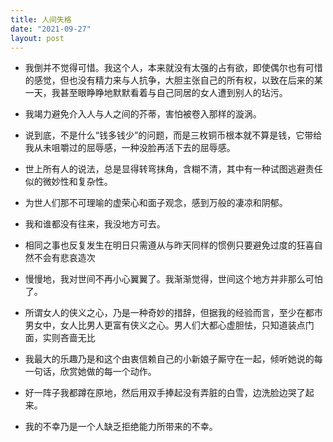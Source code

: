 ```yaml
---
title: 人间失格
date: "2021-09-27"
layout: post
---
```


- 我倒并不觉得可惜。我这个人，本来就没有太强的占有欲，即使偶尔也有可惜的感觉，但也没有精力来与人抗争，大胆主张自己的所有权，以致在后来的某一天，我甚至眼睁睁地默默看着与自己同居的女人遭到别人的玷污。

- 我竭力避免介入人与人之间的芥蒂，害怕被卷入那样的漩涡。

- 说到底，不是什么“钱多钱少”的问题，而是三枚铜币根本就不算是钱，它带给我从未咀嚼过的屈辱感，一种没脸再活下去的屈辱感。

- 世上所有人的说法，总是显得转弯抹角，含糊不清，其中有一种试图逃避责任似的微妙性和复杂性。

- 为世人们那不可理喻的虚荣心和面子观念，感到万般的凄凉和阴郁。

- 我和谁都没有往来，我没地方可去。

- 相同之事也反复发生在明日只需遵从与昨天同样的惯例只要避免过度的狂喜自然不会有悲哀造次

- 慢慢地，我对世间不再小心翼翼了。我渐渐觉得，世间这个地方并非那么可怕了。

- 所谓女人的侠义之心，乃是一种奇妙的措辞，但据我的经验而言，至少在都市男女中，女人比男人更富有侠义之心。男人们大都心虚胆怯，只知道装点门面，实则吝啬无比

- 我最大的乐趣乃是和这个由衷信赖自己的小新娘子厮守在一起，倾听她说的每一句话，欣赏她做的每一个动作。

- 好一阵子我都蹲在原地，然后用双手捧起没有弄脏的白雪，边洗脸边哭了起来。

- 我的不幸乃是一个人缺乏拒绝能力所带来的不幸。